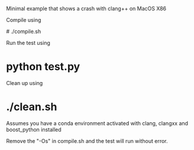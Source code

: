 Minimal example that shows a crash with clang++ on MacOS X86

Compile using 

# ./compile.sh

Run the test using

# python test.py

Clean up using

# ./clean.sh

Assumes you have a conda environment activated with clang, clangxx and boost_python installed

Remove the "-Os" in compile.sh and the test will run without error.

